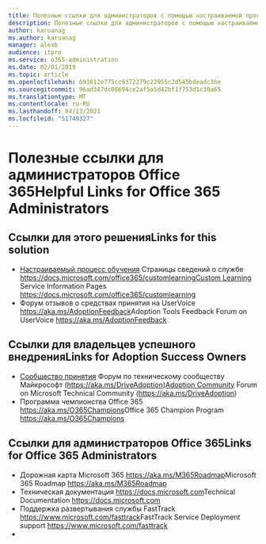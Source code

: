 ```yaml
---
title: Полезные ссылки для администраторов с помощью настраиваемой программы обучения для Office 365
description: Полезные ссылки для администраторов с помощью настраиваемой программы обучения для Office 365
author: karuanag
ms.author: karuanag
manager: alexb
audience: itpro
ms.service: o365-administration
ms.date: 02/01/2019
ms.topic: article
ms.openlocfilehash: 693612e775cc9372279c22955c2d545bdeadc3be
ms.sourcegitcommit: 96ad347dc08694ce2af5a5d42bf1f753d1c30a65
ms.translationtype: MT
ms.contentlocale: ru-RU
ms.lasthandoff: 04/13/2021
ms.locfileid: "51749327"
---
```

# <a name="helpful-links-for-office-365-administrators"></a><span data-ttu-id="21636-103">Полезные ссылки для администраторов Office 365</span><span class="sxs-lookup"><span data-stu-id="21636-103">Helpful Links for Office 365 Administrators</span></span>

## <a name="links-for-this-solution"></a><span data-ttu-id="21636-104">Ссылки для этого решения</span><span class="sxs-lookup"><span data-stu-id="21636-104">Links for this solution</span></span>

- <span data-ttu-id="21636-105">[Настраиваемый процесс обучения](/office365/customlearning) Страницы сведений о службе https://docs.microsoft.com/office365/customlearning</span><span class="sxs-lookup"><span data-stu-id="21636-105">[Custom Learning](/office365/customlearning) Service Information Pages https://docs.microsoft.com/office365/customlearning</span></span>
- <span data-ttu-id="21636-106">Форум отзывов о средствах принятия на UserVoice https://aka.ms/AdoptionFeedback</span><span class="sxs-lookup"><span data-stu-id="21636-106">Adoption Tools Feedback Forum on UserVoice https://aka.ms/AdoptionFeedback</span></span> 

## <a name="links-for-adoption-success-owners"></a><span data-ttu-id="21636-107">Ссылки для владельцев успешного внедрения</span><span class="sxs-lookup"><span data-stu-id="21636-107">Links for Adoption Success Owners</span></span>
- <span data-ttu-id="21636-108">[Сообщество принятия](https://aka.ms/DriveAdoption) Форум по техническому сообществу Майкрософт (https://aka.ms/DriveAdoption)</span><span class="sxs-lookup"><span data-stu-id="21636-108">[Adoption Community](https://aka.ms/DriveAdoption) Forum on Microsoft Technical Community (https://aka.ms/DriveAdoption)</span></span>
- <span data-ttu-id="21636-109">Программа чемпионства Office 365 https://aka.ms/O365Champions</span><span class="sxs-lookup"><span data-stu-id="21636-109">Office 365 Champion Program https://aka.ms/O365Champions</span></span> 

## <a name="links-for-office-365-administrators"></a><span data-ttu-id="21636-110">Ссылки для администраторов Office 365</span><span class="sxs-lookup"><span data-stu-id="21636-110">Links for Office 365 Administrators</span></span>
- <span data-ttu-id="21636-111">Дорожная карта Microsoft 365 https://aka.ms/M365Roadmap</span><span class="sxs-lookup"><span data-stu-id="21636-111">Microsoft 365 Roadmap https://aka.ms/M365Roadmap</span></span>
- <span data-ttu-id="21636-112">Техническая документация https://docs.microsoft.com</span><span class="sxs-lookup"><span data-stu-id="21636-112">Technical Documentation https://docs.microsoft.com</span></span>
- <span data-ttu-id="21636-113">Поддержка развертывания службы FastTrack https://www.microsoft.com/fasttrack</span><span class="sxs-lookup"><span data-stu-id="21636-113">FastTrack Service Deployment support https://www.microsoft.com/fasttrack</span></span>
-
